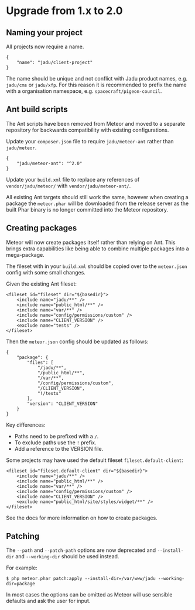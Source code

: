 # Upgrade from 1.x to 2.0

## Naming your project

All projects now require a name.

    {
        "name": "jadu/client-project"
    }

The name should be unique and not conflict with Jadu product names, e.g. `jadu/cms` or `jadu/xfp`. For this reason
it is recommended to prefix the name with a organisation namespace, e.g. `spacecraft/pigeon-council`.

## Ant build scripts

The Ant scripts have been removed from Meteor and moved to a separate repository for
backwards compatibility with existing configurations.

Update your `composer.json` file to require `jadu/meteor-ant` rather than `jadu/meteor`.

    {
        "jadu/meteor-ant": "^2.0"
    }

Update your `build.xml` file to replace any references of `vendor/jadu/meteor/` with `vendor/jadu/meteor-ant/`.

All existing Ant targets should still work the same, however when creating a package the `meteor.phar` will be downloaded
from the release server as the built Phar binary is no longer committed into the Meteor repository.

## Creating packages

Meteor will now create packages itself rather than relying on Ant. This brings extra capabilities like being able to combine multiple
packages into a mega-package.

The fileset with in your `build.xml` should be copied over to the `meteor.json` config with some small changes.

Given the existing Ant fileset:

    <fileset id="fileset" dir="${basedir}">
        <include name="jadu/**" />
        <include name="public_html/**" />
        <include name="var/**" />
        <include name="config/permissions/custom" />
        <include name="CLIENT_VERSION" />
        <exclude name="tests" />
    </fileset>

Then the `meteor.json` config should be updated as follows:

    {
        "package": {
            "files": [
                "/jadu/**",
                "/public_html/**",
                "/var/**",
                "/config/permissions/custom",
                "/CLIENT_VERSION",
                "!/tests"
            ],
            "version": "CLIENT_VERSION"
        }
    }

Key differences:

* Paths need to be prefixed with a `/`.
* To exclude paths use the `!` prefix.
* Add a reference to the VERSION file.

Some projects may have used the default fileset `fileset.default-client`:

    <fileset id="fileset.default-client" dir="${basedir}">
        <include name="jadu/**" />
        <include name="public_html/**" />
        <include name="var/**" />
        <include name="config/permissions/custom" />
        <include name="CLIENT_VERSION" />
        <exclude name="public_html/site/styles/widget/**" />
    </fileset>

See the docs for more information on how to create packages.

## Patching

The `--path` and `--patch-path` options are now deprecated and `--install-dir` and `--working-dir` should be used instead.

For example:

    $ php meteor.phar patch:apply --install-dir=/var/www/jadu --working-dir=package

In most cases the options can be omitted as Meteor will use sensible defaults and ask the user for input.
